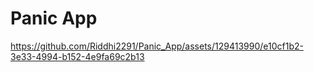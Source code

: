 # Panic App


https://github.com/Riddhi2291/Panic_App/assets/129413990/e10cf1b2-3e33-4994-b152-4e9fa69c2b13


